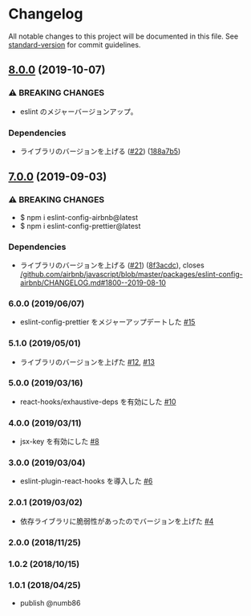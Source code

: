# Changelog

All notable changes to this project will be documented in this file. See [standard-version](https://github.com/conventional-changelog/standard-version) for commit guidelines.

## [8.0.0](https://github.com/numb86/eslint-config-numb/compare/7.0.0...8.0.0) (2019-10-07)


### ⚠ BREAKING CHANGES

* eslint のメジャーバージョンアップ。

### Dependencies

* ライブラリのバージョンを上げる ([#22](https://github.com/numb86/eslint-config-numb/issues/22)) ([188a7b5](https://github.com/numb86/eslint-config-numb/commit/188a7b5))

## [7.0.0](https://github.com/numb86/eslint-config-numb/compare/6.0.0...7.0.0) (2019-09-03)


### ⚠ BREAKING CHANGES

* $ npm i eslint-config-airbnb@latest
* $ npm i eslint-config-prettier@latest

### Dependencies

* ライブラリのバージョンを上げる ([#21](https://github.com/numb86/eslint-config-numb/issues/21)) ([8f3acdc](https://github.com/numb86/eslint-config-numb/commit/8f3acdc)), closes [/github.com/airbnb/javascript/blob/master/packages/eslint-config-airbnb/CHANGELOG.md#1800--2019-08-10](https://github.com/numb86//github.com/airbnb/javascript/blob/master/packages/eslint-config-airbnb/CHANGELOG.md/issues/1800--2019-08-10)

### 6.0.0 (2019/06/07)

* eslint-config-prettier をメジャーアップデートした [#15](https://github.com/numb86/eslint-config-numb/pull/15)

### 5.1.0 (2019/05/01)

* ライブラリのバージョンを上げた [#12](https://github.com/numb86/eslint-config-numb/pull/12), [#13](https://github.com/numb86/eslint-config-numb/pull/13)

### 5.0.0 (2019/03/16)

* react-hooks/exhaustive-deps を有効にした [#10](https://github.com/numb86/eslint-config-numb/pull/10)

### 4.0.0 (2019/03/11)

* jsx-key を有効にした [#8](https://github.com/numb86/eslint-config-numb/pull/8)

### 3.0.0 (2019/03/04)

* eslint-plugin-react-hooks を導入した [#6](https://github.com/numb86/eslint-config-numb/pull/6)

### 2.0.1 (2019/03/02)

* 依存ライブラリに脆弱性があったのでバージョンを上げた [#4](https://github.com/numb86/eslint-config-numb/pull/4)

### 2.0.0 (2018/11/25)

### 1.0.2 (2018/10/15)

### 1.0.1 (2018/04/25)

* publish @numb86
